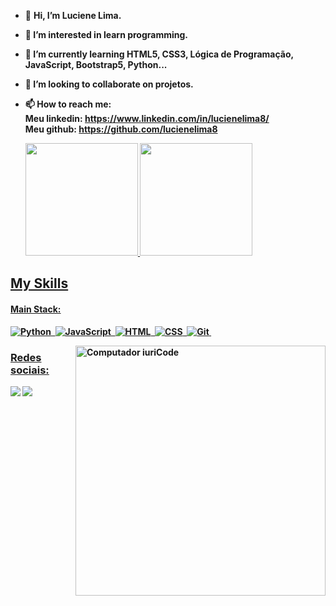 - 👋 <b>Hi, I’m Luciene Lima.
- 👀 I’m interested in learn programming.
- 🌱 I’m currently learning HTML5, CSS3, Lógica de Programação, JavaScript, Bootstrap5, Python...
- 💞️ I’m looking to collaborate on projetos.
- 📫 How to reach me:
    <br><b>Meu linkedin: https://www.linkedin.com/in/lucienelima8/
    <br><b>Meu github: https://github.com/lucienelima8

  <div>
  <a href="https://github.com/lucienelima8">
  <img height="180em" src="https://github-readme-stats.vercel.app/api/top-langs/?username=lucienelima8&layout=compact&langs_count=7&theme=dracula"/>
  <img height="180em" src="https://github-readme-stats.vercel.app/api?username=lucienelima8&show_icons=true&theme=dracula&include_all_commits=true&count_private=true"/>
</div>

## My Skills

#### Main Stack:

![Python](https://img.shields.io/badge/Python-14354C?style=for-the-badge&logo=python&logoColor=white)&nbsp;
![JavaScript](https://img.shields.io/badge/JavaScript-F7DF1E?style=for-the-badge&logo=javascript&logoColor=black)&nbsp;
![HTML](https://img.shields.io/badge/HTML5-E34F26?style=for-the-badge&logo=html5&logoColor=white)&nbsp;
![CSS](https://img.shields.io/badge/CSS3-1572B6?style=for-the-badge&logo=css3&logoColor=white)&nbsp;
![Git](https://img.shields.io/badge/GIT-E44C30?style=for-the-badge&logo=git&logoColor=white)&nbsp;

<img src="https://raw.githubusercontent.com/MicaelliMedeiros/micaellimedeiros/master/image/computer-illustration.png" min-width="400px" max-width="400px" width="400px" align="right" alt="Computador iuriCode">

  
### Redes sociais:

<div>
  <a href="https://www.linkedin.com/in/lucienelima8/" target="_blank"><img src="https://img.shields.io/badge/-LinkedIn-%230077B5?style= for-the-badge&logo=linkedin&logoColor=white" target="_blank"></a>  
  <a href="https://instagram.com/lucienelima8" target="_blank"><img src="https://img.shields.io/badge/-Instagram-%23E4405F?style=for-the- badge&logo=instagram&logoColor=white" target="_blank"></a>
</div>


<!---
lucienelima8/lucienelima8 is a ✨ special ✨ repository because its `README.md` (this file) appears on your GitHub profile.
You can click the Preview link to take a look at your changes.
--->
